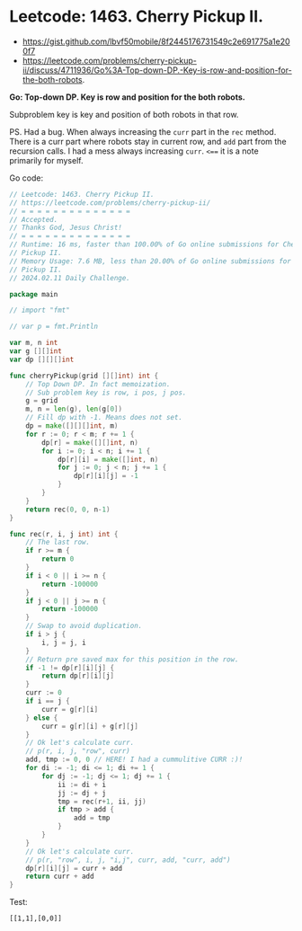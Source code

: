 #  Leetcode: 1463. Cherry Pickup II.

- https://gist.github.com/lbvf50mobile/8f2445176731549c2e691775a1e200f7
- https://leetcode.com/problems/cherry-pickup-ii/discuss/4711936/Go%3A-Top-down-DP.-Key-is-row-and-position-for-the-both-robots.

**Go: Top-down DP. Key is row and position for the both robots.**

Subproblem key is key and position of both robots in that row.

PS. Had a bug. When always increasing the `curr` part in the `rec` method.
There is a curr part where robots stay in current row, and `add` part from the
recursion calls. I had a mess always increasing `curr`. `<==` it is a note
primarily for myself.

Go code:
```Go
// Leetcode: 1463. Cherry Pickup II.
// https://leetcode.com/problems/cherry-pickup-ii/
// = = = = = = = = = = = = = =
// Accepted.
// Thanks God, Jesus Christ!
// = = = = = = = = = = = = = =
// Runtime: 16 ms, faster than 100.00% of Go online submissions for Cherry
// Pickup II.
// Memory Usage: 7.6 MB, less than 20.00% of Go online submissions for Cherry
// Pickup II.
// 2024.02.11 Daily Challenge.

package main

// import "fmt"

// var p = fmt.Println

var m, n int
var g [][]int
var dp [][][]int

func cherryPickup(grid [][]int) int {
	// Top Down DP. In fact memoization.
	// Sub problem key is row, i pos, j pos.
	g = grid
	m, n = len(g), len(g[0])
	// Fill dp with -1. Means does not set.
	dp = make([][][]int, m)
	for r := 0; r < m; r += 1 {
		dp[r] = make([][]int, n)
		for i := 0; i < n; i += 1 {
			dp[r][i] = make([]int, n)
			for j := 0; j < n; j += 1 {
				dp[r][i][j] = -1
			}
		}
	}
	return rec(0, 0, n-1)
}

func rec(r, i, j int) int {
	// The last row.
	if r >= m {
		return 0
	}
	if i < 0 || i >= n {
		return -100000
	}
	if j < 0 || j >= n {
		return -100000
	}
	// Swap to avoid duplication.
	if i > j {
		i, j = j, i
	}
	// Return pre saved max for this position in the row.
	if -1 != dp[r][i][j] {
		return dp[r][i][j]
	}
	curr := 0
	if i == j {
		curr = g[r][i]
	} else {
		curr = g[r][i] + g[r][j]
	}
	// Ok let's calculate curr.
	// p(r, i, j, "row", curr)
	add, tmp := 0, 0 // HERE! I had a cummulitive CURR :)!
	for di := -1; di <= 1; di += 1 {
		for dj := -1; dj <= 1; dj += 1 {
			ii := di + i
			jj := dj + j
			tmp = rec(r+1, ii, jj)
			if tmp > add {
				add = tmp
			}
		}
	}
	// Ok let's calculate curr.
	// p(r, "row", i, j, "i,j", curr, add, "curr, add")
	dp[r][i][j] = curr + add
	return curr + add
}
```

Test:
```
[[1,1],[0,0]]
```
